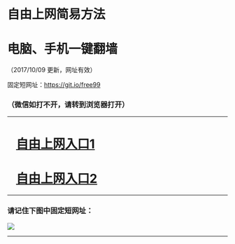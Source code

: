 ﻿# 自由上网简易方法

# 电脑、手机一键翻墙

（2017/10/09 更新，网址有效）

固定短网址：https://git.io/free99

### （微信如打不开，请转到浏览器打开）


***





# &nbsp;&nbsp; <a href="http://ft120479927.fwq-tz-1001.info/fwqtz01.html?t=1009001220 " target="_blank">自由上网入口1</a>
# &nbsp;&nbsp; <a href="http://ft3152316603.fwq-tz-1002.info/fwqtz02.html?t=100900132649 " target="_blank">自由上网入口2</a>
***

### 请记住下图中固定短网址：

<img src="https://s3-us-west-2.amazonaws.com/fwq-1001/yjfq-20170905okok.png" /> 


***

